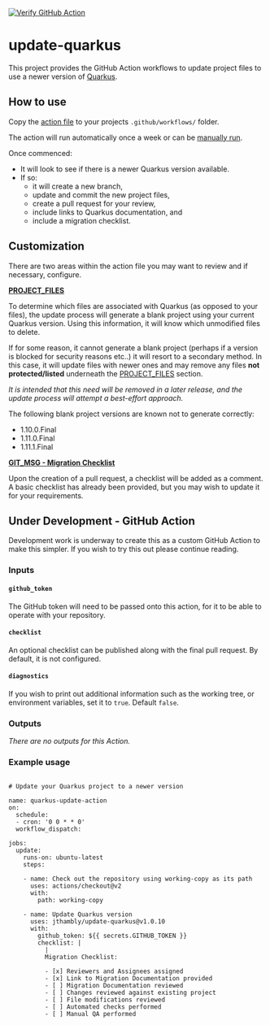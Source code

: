 [![Verify GitHub Action](https://github.com/jthambly/update-quarkus/actions/workflows/verify.yml/badge.svg)](https://github.com/jthambly/update-quarkus/actions/workflows/verify.yml)

# update-quarkus

This project provides the GitHub Action workflows to update project files to use a newer version of [Quarkus](https://quarkus.io/).

## How to use

Copy the [action file](.github/workflows/update-quarkus.yaml) to your projects `.github/workflows/` folder.

The action will run automatically once a week or can be [manually run](https://docs.github.com/en/actions/managing-workflow-runs/manually-running-a-workflow).

Once commenced:

 - It will look to see if there is a newer Quarkus version available. 
 - If so:
   - it will create a new branch, 
   - update and commit the new project files, 
   - create a pull request for your review,
   - include links to Quarkus documentation, and
   - include a migration checklist.

## Customization

There are two areas within the action file you may want to review and if necessary, configure.

[**PROJECT_FILES**](.github/workflows/update-quarkus.yaml#L142)

To determine which files are associated with Quarkus (as opposed to your files), the update process will generate a blank project using your current Quarkus version. Using this information, it will know which unmodified files to delete.

If for some reason, it cannot generate a blank project (perhaps if a version is blocked for security reasons etc..) it will resort to a secondary method.
In this case, it will update files with newer ones and may remove any files **not protected/listed** underneath the [PROJECT_FILES](.github/workflows/update-quarkus.yaml#L142) section.

*It is intended that this need will be removed in a later release, and the update process will attempt a best-effort approach.*

The following blank project versions are known not to generate correctly:
 - 1.10.0.Final
 - 1.11.0.Final
 - 1.11.1.Final

[**GIT_MSG - Migration Checklist**](.github/workflows/update-quarkus.yaml#L196)

Upon the creation of a pull request, a checklist will be added as a comment. 
A basic checklist has already been provided, but you may wish to update it for your requirements.

## Under Development - GitHub Action

Development work is underway to create this as a custom GitHub Action to make this simpler. If you wish to try this out please continue reading.

### Inputs

#### `github_token`

The GitHub token will need to be passed onto this action, for it to be able to operate with your repository.

#### `checklist`

An optional checklist can be published along with the final pull request. By default, it is not configured.

#### `diagnostics`

If you wish to print out additional information such as the working tree, or environment variables, set it to `true`. Default `false`.

### Outputs
 
*There are no outputs for this Action.*

### Example usage

```

# Update your Quarkus project to a newer version

name: quarkus-update-action
on:
  schedule:
  - cron: '0 0 * * 0'
  workflow_dispatch:
  
jobs:
  update:
    runs-on: ubuntu-latest
    steps:

    - name: Check out the repository using working-copy as its path
      uses: actions/checkout@v2
      with:
        path: working-copy

    - name: Update Quarkus version
      uses: jthambly/update-quarkus@v1.0.10
      with:
        github_token: ${{ secrets.GITHUB_TOKEN }}
        checklist: |
          |
          Migration Checklist:
         
          - [x] Reviewers and Assignees assigned
          - [x] Link to Migration Documentation provided
          - [ ] Migration Documentation reviewed
          - [ ] Changes reviewed against existing project
          - [ ] File modifications reviewed
          - [ ] Automated checks performed
          - [ ] Manual QA performed

```